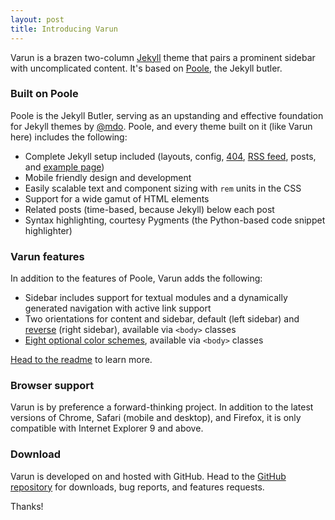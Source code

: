 ```yaml
---
layout: post
title: Introducing Varun
---
```


Varun is a brazen two-column [Jekyll](http://jekyllrb.com) theme that pairs a prominent sidebar with uncomplicated content. It's based on [Poole](http://getpoole.com), the Jekyll butler.

### Built on Poole

Poole is the Jekyll Butler, serving as an upstanding and effective foundation for Jekyll themes by [@mdo](https://twitter.com/mdo). Poole, and every theme built on it (like Varun here) includes the following:

* Complete Jekyll setup included (layouts, config, [404](/404), [RSS feed](/atom.xml), posts, and [example page](/about))
* Mobile friendly design and development
* Easily scalable text and component sizing with `rem` units in the CSS
* Support for a wide gamut of HTML elements
* Related posts (time-based, because Jekyll) below each post
* Syntax highlighting, courtesy Pygments (the Python-based code snippet highlighter)

### Varun features

In addition to the features of Poole, Varun adds the following:

* Sidebar includes support for textual modules and a dynamically generated navigation with active link support
* Two orientations for content and sidebar, default (left sidebar) and [reverse](https://github.com/poole/lanyon#reverse-layout) (right sidebar), available via `<body>` classes
* [Eight optional color schemes](https://github.com/poole/Varun#themes), available via `<body>` classes

[Head to the readme](https://github.com/poole/Varun#readme) to learn more.

### Browser support

Varun is by preference a forward-thinking project. In addition to the latest versions of Chrome, Safari (mobile and desktop), and Firefox, it is only compatible with Internet Explorer 9 and above.

### Download

Varun is developed on and hosted with GitHub. Head to the <a href="https://github.com/poole/Varun">GitHub repository</a> for downloads, bug reports, and features requests.

Thanks!
